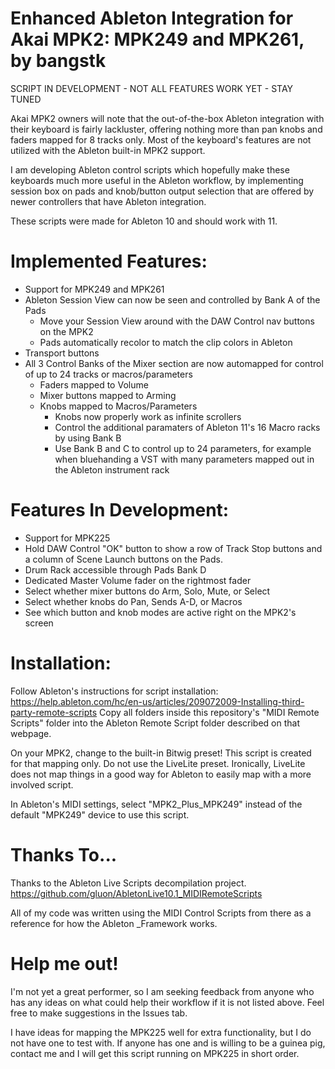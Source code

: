 # Enhanced Ableton Integration for Akai MPK2: MPK249 and MPK261, by bangstk
SCRIPT IN DEVELOPMENT - NOT ALL FEATURES WORK YET - STAY TUNED

Akai MPK2 owners will note that the out-of-the-box Ableton integration with their keyboard is fairly lackluster, offering nothing more than pan knobs and faders mapped for 8 tracks only. 
Most of the keyboard's features are not utilized with the Ableton built-in MPK2 support.

I am developing Ableton control scripts which hopefully make these keyboards much more useful in the Ableton workflow,
by implementing session box on pads and knob/button output selection that are offered by newer controllers that have Ableton integration.

These scripts were made for Ableton 10 and should work with 11.

# Implemented Features:
- Support for MPK249 and MPK261
- Ableton Session View can now be seen and controlled by Bank A of the Pads
	- Move your Session View around with the DAW Control nav buttons on the MPK2
	- Pads automatically recolor to match the clip colors in Ableton
- Transport buttons
- All 3 Control Banks of the Mixer section are now automapped for control of up to 24 tracks or macros/parameters
	- Faders mapped to Volume
	- Mixer buttons mapped to Arming
	- Knobs mapped to Macros/Parameters
		- Knobs now properly work as infinite scrollers
		- Control the additional paramaters of Ableton 11's 16 Macro racks by using Bank B
		- Use Bank B and C to control up to 24 parameters, for example when bluehanding a VST with many parameters mapped out in the Ableton instrument rack


# Features In Development:
- Support for MPK225
- Hold DAW Control "OK" button to show a row of Track Stop buttons and a column of Scene Launch buttons on the Pads.
- Drum Rack accessible through Pads Bank D
- Dedicated Master Volume fader on the rightmost fader
- Select whether mixer buttons do Arm, Solo, Mute, or Select
- Select whether knobs do Pan, Sends A-D, or Macros
- See which button and knob modes are active right on the MPK2's screen

# Installation:
Follow Ableton's instructions for script installation: https://help.ableton.com/hc/en-us/articles/209072009-Installing-third-party-remote-scripts
Copy all folders inside this repository's "MIDI Remote Scripts" folder into the Ableton Remote Script folder described on that webpage.

On your MPK2, change to the built-in Bitwig preset! This script is created for that mapping only. Do not use the LiveLite preset. 
Ironically, LiveLite does not map things in a good way for Ableton to easily map with a more involved script.

In Ableton's MIDI settings, select "MPK2_Plus_MPK249" instead of the default "MPK249" device to use this script.

# Thanks To...
Thanks to the Ableton Live Scripts decompilation project.
https://github.com/gluon/AbletonLive10.1_MIDIRemoteScripts

All of my code was written using the MIDI Control Scripts from there as a reference for how the Ableton _Framework works.

# Help me out!
I'm not yet a great performer, so I am seeking feedback from anyone who has any ideas on what could help their workflow if it is not listed above.
Feel free to make suggestions in the Issues tab.

I have ideas for mapping the MPK225 well for extra functionality, but I do not have one to test with. 
If anyone has one and is willing to be a guinea pig, contact me and I will get this script running on MPK225 in short order.